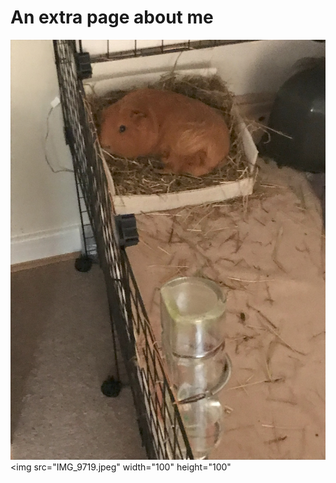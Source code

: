# An extra page about me

![A curled up guinea pig](/IMG_9719.jpeg)
<img src="IMG_9719.jpeg" width="100" height="100" 
